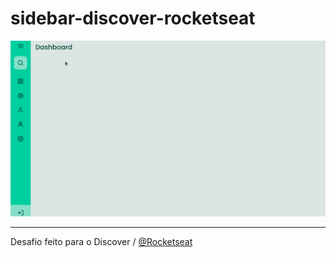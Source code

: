 # sidebar-discover-rocketseat

<img src="assets/images/Preview.gif" />

 ---------------
 Desafio feito para o Discover / [@Rocketseat](https://github.com/Rocketseat)
